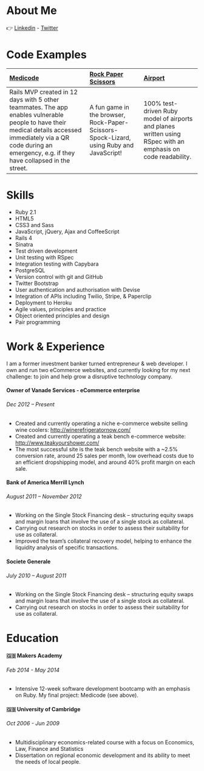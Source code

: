 About Me
==

:point_right:  [Linkedin] - [Twitter]

Code Examples
==

| [Medicode] | [Rock Paper Scissors] | [Airport] |
|:--------------- |:-------- |:--------- |
| Rails MVP created in 12 days with 5 other teammates. The app enables vulnerable people to have their medical details accessed immediately via a QR code during an emergency, e.g. if they have collapsed in the street. | A fun game in the browser, Rock-Paper-Scissors-Spock-Lizard, using Ruby and JavaScript! | 100% test-driven Ruby model of airports and planes written using RSpec with an emphasis on code readability. |


Skills
==
* Ruby 2.1
* HTML5
* CSS3 and Sass
* JavaScript, jQuery, Ajax and CoffeeScript
* Rails 4
* Sinatra
* Test­ driven development
* Unit testing with RSpec 
* Integration testing with Capybara
* PostgreSQL
* Version control with git and GitHub
* Twitter Bootstrap
* User authentication and authorisation with Devise
* Integration of APIs including Twilio, Stripe, & Paperclip
* Deployment to Heroku
* Agile values, principles and practice
* Object­ oriented principles and design
* Pair programming

Work & Experience
==

I am a former investment banker turned entrepreneur & web developer. I own and run two eCommerce websites, and currently looking for my next challenge: to join and help grow a disruptive technology company.

#### Owner of Vanade Services - eCommerce enterprise
###### Dec 2012 – Present
* Created and currently operating a niche e-commerce website selling wine coolers: http://winerefrigeratornow.com/
* Created and currently operating a teak bench e-commerce website: http://www.teakyourshower.com/
* The most successful site is the teak bench website with a ~2.5% conversion rate, around 25 sales per month, low overhead costs due to an efficient dropshipping model, and around 40% profit margin on each sale.

#### Bank of America Merrill Lynch
###### August 2011 – November 2012
* Working on the Single Stock Financing desk – structuring equity swaps and margin loans that involve the use of a single stock as collateral.
* Carrying out research on stocks in order to assess their suitability for use as collateral.
* Improved the team’s collateral recovery model, helping to enhance the liquidity analysis of specific transactions.

#### Societe Generale
###### July 2010 – August 2011
* Working on the Single Stock Financing desk – structuring equity swaps and margin loans that involve the use of a single stock as collateral.
* Carrying out research on stocks in order to assess their suitability for use as collateral.

Education
==
#### :gb: Makers Academy
###### Feb 2014 - May 2014
* Intensive 12-week software development bootcamp with an emphasis on Ruby. My final project:
Medicode (see above).

#### :gb: University of Cambridge
###### Oct 2006 - Jun 2009
* Multidisciplinary economics-related course with a focus on Economics, Law, Finance and Statistics
* Dissertation on regional economic development and its ability to meet the needs of local people.

[Medicode]: https://github.com/MichaelSid/meditag
[Rock Paper Scissors]: https://github.com/MichaelSid/RockPaperSci
[Airport]: https://github.com/MichaelSid/Air-Traffic-Control
[Twitter]: https://twitter.com/MichaelDSidon
[Linkedin]: https://www.linkedin.com/in/michaelsidon
